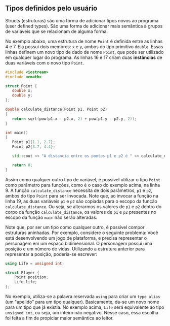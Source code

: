 ## Tipos definidos pelo usuário

Structs (estruturas) são uma forma de adicionar tipos novos ao programa (user defined types). São uma forma de adicionar mais semântica à grupos de variáveis que se relacionam de alguma forma.

No exemplo abaixo, uma estrutura de nome `Point` é definida entre as linhas 4 e 7. Ela possui dois membros: `x` e `y`, ambos do tipo primitivo `double`. Essas linhas definem um novo tipo de dado de nome `Point`, que pode ser utilizado em qualquer lugar do programa. As linhas 16 e 17 criam duas **instâncias** de duas variáveis com o novo tipo `Point`.

```cpp
#include <iostream>
#include <cmath>

struct Point {
   double x;
   double y;
};

double calculate_distance(Point p1, Point p2)
{
   return sqrt(pow(p1.x - p2.x, 2) + pow(p1.y - p2.y, 2));
}

int main()
{
   Point p1{1.1, 2.7};
   Point p2{3.7, 4.4};

   std::cout << "A distancia entre os pontos p1 e p2 é " << calculate_distance(p1, p2) << std::endl;

   return 0;
}
```

Assim como qualquer outro tipo de variável, é possível utilizar o tipo `Point` como parâmetro para funções, como é o caso do exemplo acima, na linha 9.
A função `calculate_distance` necessita de dois parâmetros, `p1` e `p2`, ambos do tipo `Point` para ser invocada. Note que, ao invocar a função na linha 19, as duas variáveis `p1` e `p2` são copiadas para o escopo da função `calculate_distance`. Ou seja, se alterarmos os valores de `p1` e `p2` dentro do corpo da função `calculate_distance`, os valores de `p1` e `p2` presentes no escopo da função `main` não serão alteradas.

Note que, por ser um tipo como qualquer outro, é possível compor estruturas aninhadas. Por exemplo, considere o seguinte problema:
Você está desenvolvendo um jogo de plataforma, e precisa representar o personagem em um espaço bidimensional. O personagem possui uma
posição e um número de vidas. Utilizando a estrutura anterior para representar a posição, poderia-se escrever:

```cpp
using Life = unsigned int;

struct Player {
    Point position;
    Life life;
};
```

No exemplo, utiliza-se a palavra reservada `using` para criar um `type alias` (um "apelido" para um tipo qualquer).
Basicamente, da-se um novo nome para um tipo que já existia. No exemplo acima, `Life` será equivalente ao tipo `unsigned int`, ou seja, um inteiro não negativo.
Nesse caso, essa escolha foi feita a fim de propiciar maior semântica ao leitor.


